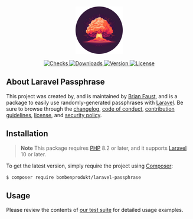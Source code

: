 <p align="center">
    <a href="https://bombenprodukt.com" target="_blank">
        <img src="https://raw.githubusercontent.com/BombenProdukt/assets/main/logo-text.svg" width="128" alt="BombenProdukt Logo" />
    </a>
</p>

<p align="center">
    <a href="https://github.com/faustbrian/laravel-passphrase/actions">
        <img src="https://badge.sh/github/check-runs/BombenProdukt/laravel-passphrase" alt="Checks" />
    </a>
    <a href="https://packagist.org/packages/bombenprodukt/laravel-passphrase">
        <img src="https://badge.sh/packagist/downloads/BombenProdukt/laravel-passphrase" alt="Downloads" />
    </a>
    <a href="https://packagist.org/packages/bombenprodukt/laravel-passphrase">
        <img src="https://badge.sh/packagist/version/BombenProdukt/laravel-passphrase" alt="Version" />
    </a>
    <a href="https://packagist.org/packages/bombenprodukt/laravel-passphrase">
        <img src="https://badge.sh/packagist/license/BombenProdukt/laravel-passphrase" alt="License" />
    </a>
</p>

## About Laravel Passphrase

This project was created by, and is maintained by [Brian Faust](https://github.com/faustbrian), and is a package to easily use randomly-generated passphrases with [Laravel](https://laravel.com/). Be sure to browse through the [changelog](CHANGELOG.md), [code of conduct](.github/CODE_OF_CONDUCT.md), [contribution guidelines](.github/CONTRIBUTING.md), [license](LICENSE), and [security policy](.github/SECURITY.md).

## Installation

> **Note**
> This package requires [PHP](https://www.php.net/) 8.2 or later, and it supports [Laravel](https://laravel.com/) 10 or later.

To get the latest version, simply require the project using [Composer](https://getcomposer.org/):

```bash
$ composer require bombenprodukt/laravel-passphrase
```

## Usage

Please review the contents of [our test suite](/tests) for detailed usage examples.
